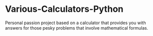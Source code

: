 # Various-Calculators-Python
Personal passion project based on a calculator that provides you with answers for those pesky problems that involve mathematical formulas.
